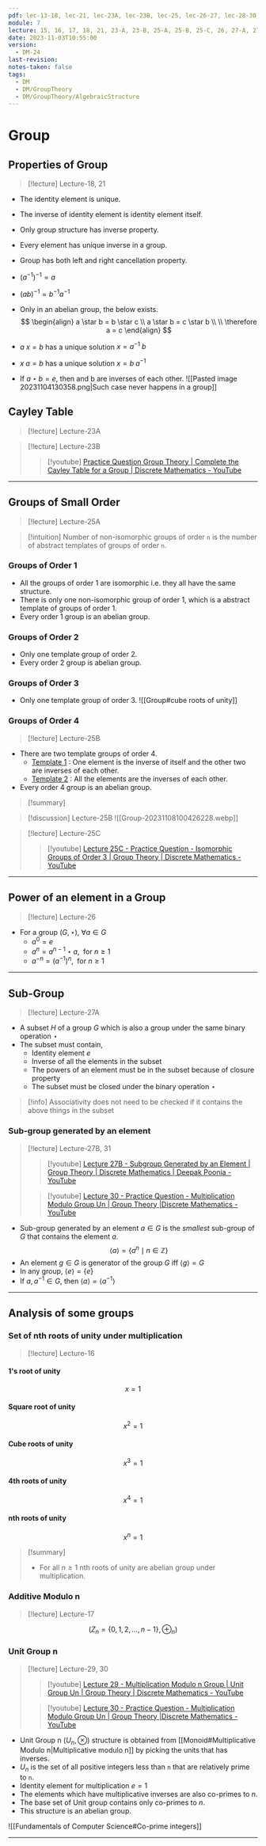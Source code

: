```yaml
---
pdf: lec-13-18, lec-21, lec-23A, lec-23B, lec-25, lec-26-27, lec-28-30, lec-31-34
module: 7
lecture: 15, 16, 17, 18, 21, 23-A, 23-B, 25-A, 25-B, 25-C, 26, 27-A, 27-B, 29, 30, 31
date: 2023-11-03T10:55:00
version:
  - DM-24
last-revision: 
notes-taken: false
tags:
  - DM
  - DM/GroupTheory
  - DM/GroupTheory/AlgebraicStructure
---
```

# Group


## Properties of Group
> [!lecture] Lecture-18, 21
- The identity element is unique.
- The inverse of identity element is identity element itself.
- Only group structure has inverse property.
- Every element has unique inverse in a group.
- Group has both left and right cancellation property.
- $(a^{-1})^{-1} = a$ 
- $(ab)^{-1} = b^{-1}a^{-1}$ 
- Only in an abelian group, the below exists.
$$
\begin{align}
a \star b = b \star c \\
a \star b = c \star b \\ \\
\therefore a = c
\end{align}
$$

- $a\;x = b$ has a unique solution $x = a^{-1}\;b$
- $x\;a = b$ has a unique solution $x = b\;a^{-1}$
- If $a \star b = e$, then and b are inverses of each other.
![[Pasted image 20231104130358.png|Such case never happens in a group]]


## Cayley Table
> [!lecture] Lecture-23A

> [!lecture] Lecture-23B
>> [!youtube] [Practice Question Group Theory | Complete the Cayley Table for a Group | Discrete Mathematics - YouTube](https://www.youtube.com/watch?v=inpZ2_fzKx4)


---
## Groups of Small Order
> [!lecture] Lecture-25A

> [!intuition] 
> Number of non-isomorphic groups of order `n` is the number of abstract templates of groups of order `n`.

### Groups of Order 1
- All the groups of order 1 are isomorphic i.e. they all have the same structure.
- There is only one non-isomorphic group of order 1, which is a abstract template of groups of order 1.
- Every order 1 group is an abelian group.

### Groups of Order 2
- Only one template group of order 2.
- Every order 2 group is abelian group.

### Groups of Order 3
- Only one template group of order 3.
![[Group#cube roots of unity]]

### Groups of Order 4
> [!lecture] Lecture-25B

- There are two template groups of order 4.
	- <u>Template 1</u> : One element is the inverse of itself and the other two are inverses of each other.
	- <u>Template 2</u> : All the elements are the inverses of each other.
- Every order 4 group is an abelian group.

> [!summary] 
> 


> [!discussion] Lecture-25B
> ![[Group-20231108100426228.webp]]

> [!lecture] Lecture-25C
>> [!youtube] [Lecture 25C - Practice Question - Isomorphic Groups of Order 3 | Group Theory | Discrete Mathematics - YouTube](https://www.youtube.com/watch?v=NnYc7gYnPtQ)

----
## Power of an element in a Group
> [!lecture] Lecture-26
- For a group $(G, \star)$,  $\forall a \in G$
	- $a^0 = e$
	- $a^n = a^{n - 1} \star a, \; \text{ for } n \ge 1$
	- $a^{-n} = (a^{-1})^{n},\; \text{ for } n \ge 1$


---
## Sub-Group
> [!lecture] Lecture-27A

- A subset $H$ of a group $G$ which is also a group under the same binary operation $\star$ 
- The subset must contain,
	- Identity element $e$
	- Inverse of all the elements in the subset
	- The powers of an element must be in the subset because of closure property
	- The subset must be closed under the binary operation $\star$ 

> [!info] Associativity does not need to be checked if it contains the above things in the subset

### Sub-group generated by an element
> [!lecture] Lecture-27B, 31
>> [!youtube] [Lecture 27B - Subgroup Generated by an Element | Group Theory | Discrete Mathematics | Deepak Poonia - YouTube](https://www.youtube.com/watch?v=_hLlMo79Cwc)
>
>> [!youtube] [Lecture 30 - Practice Question - Multiplication Modulo Group Un | Group Theory |Discrete Mathematics - YouTube](https://www.youtube.com/watch?v=Nz-kbP1_QHs)

- Sub-group generated by an element $a \in G$ is the *smallest* sub-group of $G$ that contains the element $a$.
$$\langle a \rangle = \{a^n\mid n \in \mathbb{Z}\}$$
 - An element $g \in G$ is generator of the group $G$ iff $\langle g \rangle = G$
- In any group, $\langle e \rangle = \{e\}$
- If $a, a^{-1} \in G$, then $\langle a \rangle = \langle a^{-1} \rangle$


---

## Analysis of some groups
### Set of nth roots of unity under multiplication
> [!lecture] Lecture-16

#### 1's root of unity
$$
x = 1
$$

#### Square root of unity
$$
x ^2 = 1
$$

#### Cube roots of unity
$$
x ^ 3 = 1
$$

#### 4th roots of unity
$$
x^4 = 1
$$


#### nth roots of unity
$$x ^ n = 1$$

> [!summary] 
>  - For all $n \ge 1$ nth roots of unity are abelian group under multiplication.


### Additive Modulo n
> [!lecture] Lecture-17

$$
(Z_n = \{0, 1, 2, \ldots, n - 1\}, \oplus_n)
$$

### Unit Group n
> [!lecture] Lecture-29, 30
>>[!youtube] [Lecture 29 - Multiplication Modulo n Group | Unit Group Un | Group Theory | Discrete Mathematics - YouTube](https://www.youtube.com/watch?v=6tHH-6h9tvk)
>
>>[!youtube] [Lecture 30 - Practice Question - Multiplication Modulo Group Un | Group Theory |Discrete Mathematics - YouTube](https://www.youtube.com/watch?v=Nz-kbP1_QHs) 

- Unit Group n $(U_n, \otimes)$ structure is obtained from [[Monoid#Multiplicative Modulo n|Multiplicative modulo n]] by picking the units that has inverses.
- $U_n$ is the set of all positive integers less than `n` that are relatively prime to `n`.
- Identity element for multiplication $e = 1$ 
- The elements which have multiplicative inverses are also co-primes to $n$.
- The base set of Unit group contains only co-primes to $n$.
- This structure is an abelian group.

![[Fundamentals of Computer Science#Co-prime integers]]


----

